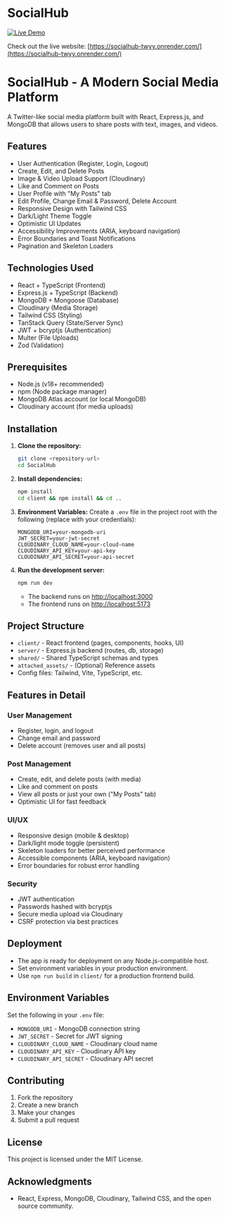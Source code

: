 # SocialHub

[![Live Demo](https://img.shields.io/badge/Live%20Demo-Visit%20Now-blue?style=for-the-badge)](https://socialhub-twyy.onrender.com/)

Check out the live website: [https://socialhub-twyy.onrender.com/](https://socialhub-twyy.onrender.com/)

# SocialHub - A Modern Social Media Platform

A Twitter-like social media platform built with React, Express.js, and MongoDB that allows users to share posts with text, images, and videos.

## Features

- User Authentication (Register, Login, Logout)
- Create, Edit, and Delete Posts
- Image & Video Upload Support (Cloudinary)
- Like and Comment on Posts
- User Profile with "My Posts" tab
- Edit Profile, Change Email & Password, Delete Account
- Responsive Design with Tailwind CSS
- Dark/Light Theme Toggle
- Optimistic UI Updates
- Accessibility Improvements (ARIA, keyboard navigation)
- Error Boundaries and Toast Notifications
- Pagination and Skeleton Loaders

## Technologies Used

- React + TypeScript (Frontend)
- Express.js + TypeScript (Backend)
- MongoDB + Mongoose (Database)
- Cloudinary (Media Storage)
- Tailwind CSS (Styling)
- TanStack Query (State/Server Sync)
- JWT + bcryptjs (Authentication)
- Multer (File Uploads)
- Zod (Validation)

## Prerequisites

- Node.js (v18+ recommended)
- npm (Node package manager)
- MongoDB Atlas account (or local MongoDB)
- Cloudinary account (for media uploads)

## Installation

1. **Clone the repository:**
   ```bash
   git clone <repository-url>
   cd SocialHub
   ```

2. **Install dependencies:**
   ```bash
   npm install
   cd client && npm install && cd ..
   ```

3. **Environment Variables:**
   Create a `.env` file in the project root with the following (replace with your credentials):
   ```env
   MONGODB_URI=your-mongodb-uri
   JWT_SECRET=your-jwt-secret
   CLOUDINARY_CLOUD_NAME=your-cloud-name
   CLOUDINARY_API_KEY=your-api-key
   CLOUDINARY_API_SECRET=your-api-secret
   ```

4. **Run the development server:**
   ```bash
   npm run dev
   ```
   - The backend runs on [http://localhost:3000](http://localhost:3000)
   - The frontend runs on [http://localhost:5173](http://localhost:5173)

## Project Structure

- `client/` - React frontend (pages, components, hooks, UI)
- `server/` - Express.js backend (routes, db, storage)
- `shared/` - Shared TypeScript schemas and types
- `attached_assets/` - (Optional) Reference assets
- Config files: Tailwind, Vite, TypeScript, etc.

## Features in Detail

### User Management
- Register, login, and logout
- Change email and password
- Delete account (removes user and all posts)

### Post Management
- Create, edit, and delete posts (with media)
- Like and comment on posts
- View all posts or just your own ("My Posts" tab)
- Optimistic UI for fast feedback

### UI/UX
- Responsive design (mobile & desktop)
- Dark/light mode toggle (persistent)
- Skeleton loaders for better perceived performance
- Accessible components (ARIA, keyboard navigation)
- Error boundaries for robust error handling

### Security
- JWT authentication
- Passwords hashed with bcryptjs
- Secure media upload via Cloudinary
- CSRF protection via best practices

## Deployment

- The app is ready for deployment on any Node.js-compatible host.
- Set environment variables in your production environment.
- Use `npm run build` in `client/` for a production frontend build.

## Environment Variables

Set the following in your `.env` file:
- `MONGODB_URI` - MongoDB connection string
- `JWT_SECRET` - Secret for JWT signing
- `CLOUDINARY_CLOUD_NAME` - Cloudinary cloud name
- `CLOUDINARY_API_KEY` - Cloudinary API key
- `CLOUDINARY_API_SECRET` - Cloudinary API secret

## Contributing

1. Fork the repository
2. Create a new branch
3. Make your changes
4. Submit a pull request

## License

This project is licensed under the MIT License.

## Acknowledgments

- React, Express, MongoDB, Cloudinary, Tailwind CSS, and the open source community.